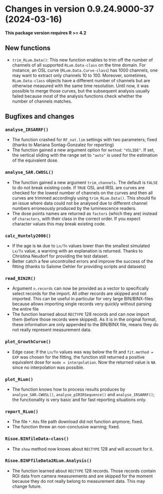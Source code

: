 




<!-- NEWS.md was auto-generated by NEWS.Rmd. Please DO NOT edit by hand!-->

# Changes in version 0.9.24.9000-37 (2024-03-16)

**This package version requires R \>= 4.2**

## New functions

- `trim_RLum.Data()`: This new function enables to trim off the number
  of channels of all supported `RLum.Data-class` on the time domain. For
  instance, an OSL curve (`RLum.Data.Curve-class`) has 1000 channels,
  one may want to extract only channels 10 to 100. Moreover, sometimes,
  `RLum.Data-class` objects have a different number of channels but are
  otherwise measured with the same time resolution. Until now, it was
  possible to merge those curves, but the subsequent analysis usually
  failed because most of the analysis functions check whether the number
  of channels matches.

## Bugfixes and changes

### `analyse_IRSARRF()`

- The function crashed for `RF_nat.lim` settings with two parameters;
  fixed (thanks to Mariana Sontag-Gonzalez for reporting)
- The function gained a new argument option for `method`: `"VSLIDE"`. If
  set, the vertical sliding with the range set to `"auto"` is used for
  the estimation of the equivalent dose.

### `analyse_SAR.CWOSL()`

- The function gained a new argument `trim_channels`. The default is
  `FALSE` to do not break existing code. If `TRUE` OSL and IRSL are
  curves are checked for the lowest number of channels on the curves and
  then all curves are trimmed accordingly using `trim_RLum.Data()`. This
  should fix an issue where data could not be analysed due to different
  channel numbers erroneously produced by the luminescence readers.
- The dose points names are returned as `factors` (which they are)
  instead of `characters`, with their class in the correct order. If you
  expect character values this may break existing code.

### `calc_Huntely2006()`

- If the age is `NA` due to `Ln/Tn` values lower than the smallest
  simulated `Lx/Tx` value, a warning with an explanation is returned.
  Thanks to Christina Neudorf for providing the test dataset.
- Better catch a few uncontrolled errors and improve the success of the
  fitting (thanks to Salome Oehler for providing scripts and datasets)

### `read_BIN2R()`

- Argument `n.records` can now be provided as a vector to specifically
  select records for the import. All other records are skipped and not
  imported. This can be useful in particular for very large
  BIN/BINX-files because allows importing single records very quickly
  without parsing the entire file
- The function learned about `RECTYPE` 128 records and can now import
  them (before those records were skipped). As it is in the original
  format, these information are only appended to the BIN/BINX file,
  means they do not really represent measurement data.

### `plot_GrowthCurve()`

- Edge case: If the `Ln/Tn` values was way below the fit and
  `fit.method = EXP` was chosen for the fitting, the function still
  returned a positive equivalent dose for `mode = interpolation`. Now
  the returned value is `NA` since no interpolation was possible.

### `plot_RLum()`

- The function knows how to process results produces by
  `analyse_SAR.CWOSL()`, `analyse_pIRIRSequence()` and
  `analyse_IRSARRF()`; the functionality is very basic and for fast
  reporting situations only.

### `report_RLum()`

- The file `*.Rds` file path download did not function anymore; fixed.
- The function threw an non-conclusive warning; fixed.

### `Risoe.BINfileData-class()`

- The `show` method now knows about `RECTYPE` 128 and will account for
  it.

### `Risoe.BINFfileData2RLum.Analysis()`

- The function learned about `RECTYPE` 128 records. Those records
  contain ROI data from camera measurements and are skipped for the
  moment because they do not really belong to measurement data. This may
  change future.
